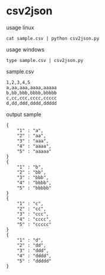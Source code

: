 # csv2json

usage linux

	cat sample.csv | python csv2json.py

usage windows

	type sample.csv | csv2json.py

sample.csv

	1,2,3,4,5
	a,aa,aaa,aaaa,aaaaa
	b,bb,bbb,bbbb,bbbbb
	c,cc,ccc,cccc,ccccc
	d,dd,ddd,dddd,ddddd


output sample


	{
	    "1" : "a",
	    "2" : "aa",
	    "3" : "aaa",
	    "4" : "aaaa",
	    "5" : "aaaaa"
	}
	{
	    "1" : "b",
	    "2" : "bb",
	    "3" : "bbb",
	    "4" : "bbbb",
	    "5" : "bbbbb"
	}
	{
	    "1" : "c",
	    "2" : "cc",
	    "3" : "ccc",
	    "4" : "cccc",
	    "5" : "ccccc"
	}
	{
	    "1" : "d",
	    "2" : "dd",
	    "3" : "ddd",
	    "4" : "dddd",
	    "5" : "ddddd"
	}
